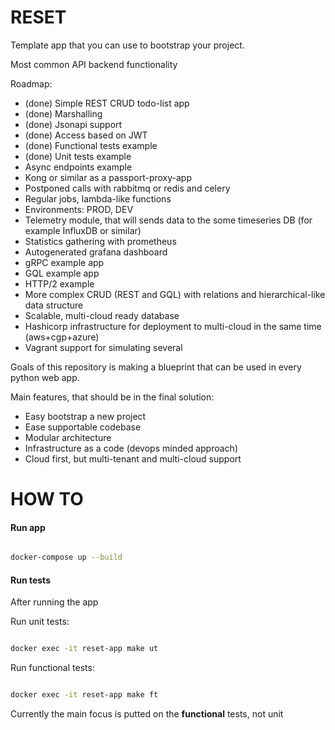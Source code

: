 # RESET

Template app that you can use to bootstrap your project.

Most common API backend functionality

Roadmap:
 - (done) Simple REST CRUD todo-list app
 - (done) Marshalling
 - (done) Jsonapi support 
 - (done) Access based on JWT
 - (done) Functional tests example
 - (done) Unit tests example
 - Async endpoints example
 - Kong or similar as a passport-proxy-app
 - Postponed calls with rabbitmq or redis and celery
 - Regular jobs, lambda-like functions
 - Environments: PROD, DEV 
 - Telemetry module, that will sends data to the some timeseries DB (for example InfluxDB or similar)
 - Statistics gathering with prometheus
 - Autogenerated grafana dashboard
 - gRPC example app
 - GQL example app
 - HTTP/2 example
 - More complex CRUD (REST and GQL) with relations and hierarchical-like data structure
 - Scalable, multi-cloud ready database
 - Hashicorp infrastructure for deployment to multi-cloud in the same time (aws+cgp+azure)
 - Vagrant support for simulating several 
 
 Goals of this repository is making a blueprint that can be used in every python web app.
 
 Main features, that should be in the final solution:
  - Easy bootstrap a new project
  - Ease supportable codebase
  - Modular architecture
  - Infrastructure as a code (devops minded approach)
  - Cloud first, but multi-tenant and multi-cloud support
  
   

HOW TO
======



#### Run app

```sh

docker-compose up --build

```



#### Run tests

After running the app

Run unit tests:
```sh

docker exec -it reset-app make ut

```

Run functional tests:
```sh

docker exec -it reset-app make ft

```


Currently the main focus is putted on the **functional** tests, not unit
